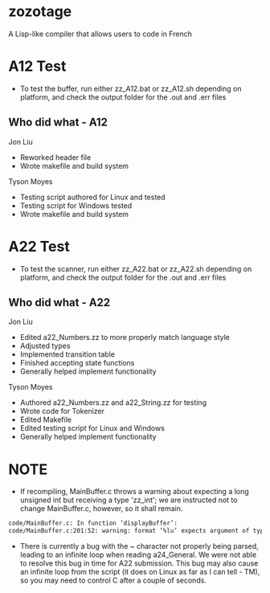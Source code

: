 # zozotage
A Lisp-like compiler that allows users to code in French

# A12 Test
* To test the buffer, run either zz_A12.bat or zz_A12.sh depending on platform, and check the output folder for the .out and .err files
## Who did what - A12
Jon Liu
* Reworked header file
* Wrote makefile and build system

Tyson Moyes
* Testing script authored for Linux and tested
* Testing script for Windows tested
* Wrote makefile and build system

# A22 Test
* To test the scanner, run either zz_A22.bat or zz_A22.sh depending on platform, and check the output folder for the .out and .err files
## Who did what - A22
Jon Liu
* Edited a22_Numbers.zz to more properly match language style
* Adjusted types
* Implemented transition table
* Finished accepting state functions
* Generally helped implement functionality

Tyson Moyes
* Authored a22_Numbers.zz and a22_String.zz for testing
* Wrote code for Tokenizer
* Edited Makefile
* Edited testing script for Linux and Windows
* Generally helped implement functionality



# NOTE
* If recompiling, MainBuffer.c throws a warning about expecting a long unsigned int but receiving a type 'zz_int'; we are instructed not to change MainBuffer.c, however, so it shall remain. 

```bash
code/MainBuffer.c: In function ‘displayBuffer’:
code/MainBuffer.c:201:52: warning: format ‘%lu’ expects argument of type ‘long unsigned int’, but argument 2 has type ‘zz_int’ {aka ‘int’} [-Wformat=]
```

* There is currently a bug with the ~ character not properly being parsed, leading to an infinite loop when reading a24_General. We were not able to resolve this bug in time for A22 submission. This bug may also cause an infinite loop from the script (it does on Linux as far as I can tell - TM), so you may need to control C after a couple of seconds. 
